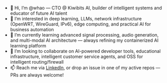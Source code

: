 - 👋 Hi, I’m @whao — CTO @ Kiwibits AI, builder of intelligent systems and educator of future AI talent
- 👀 I’m interested in deep learning, LLMs, network infrastructure (OpenWRT, WireGuard, IPv6), edge computing, and practical AI for business automation
- 🌱 I’m currently learning advanced signal processing, audio generation, and multi-modal AI architecture — always refining my containerized AI learning platform
- 💞️ I’m looking to collaborate on AI-powered developer tools, educational infrastructure, intelligent customer service agents, and OSS for intelligent routing/firewall
- 📫 Reach me via [LinkedIn](https://www.linkedin.com/in/whao), or drop an issue in one of my active repos — PRs are always welcome!

<!---
whao/whao is a ✨ special ✨ repository because its `README.md` (this file) appears on your GitHub profile.
You can click the Preview link to take a look at your changes.
--->

